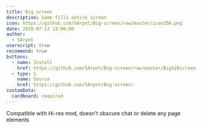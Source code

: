 ```yaml
---
title: Big screen
description: Game fills entire screen
icon: https://github.com/SArpnt/Big-screen/raw/master/icon256.png
date: 2020-07-13 13:00:00
author:
  - SArpnt
userscript: true
recommend: true
buttons:
  - name: Install
    href: https://github.com/SArpnt/Big-screen/raw/master/Big%20screen.user.js
  - type: 1
    name: Source
    href: https://github.com/SArpnt/Big-screen/
customData:
  cardboard: required
---
```

Compatible with Hi-res mod, doesn't obscure chat or delete any page elements